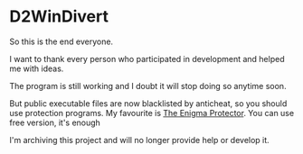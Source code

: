 # D2WinDivert

So this is the end everyone.

I want to thank every person who participated in development and helped me with ideas.

The program is still working and I doubt it will stop doing so anytime soon.

But public executable files are now blacklisted by anticheat, so you should use protection programs. My favourite is [The Enigma Protector](https://enigmaprotector.com/). You can use free version, it's enough

I'm archiving this project and will no longer provide help or develop it.
